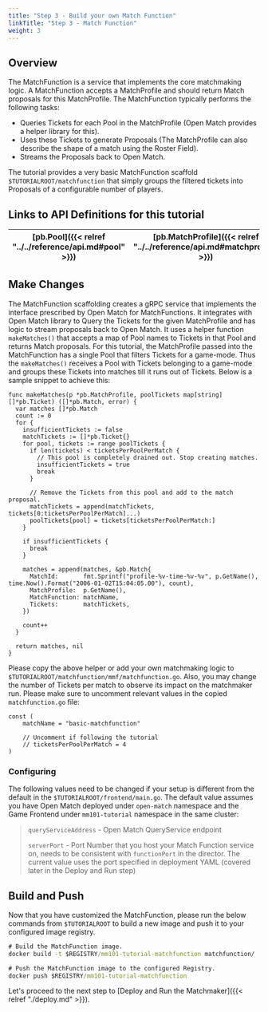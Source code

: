 ```yaml
---
title: "Step 3 - Build your own Match Function"
linkTitle: "Step 3 - Match Function"
weight: 3
---
```


## Overview

The MatchFunction is a service that implements the core matchmaking logic. A MatchFunction accepts a MatchProfile and should return Match proposals for this MatchProfile. The MatchFunction typically performs the following tasks:

- Queries Tickets for each Pool in the MatchProfile (Open Match provides a helper library for this).
- Uses these Tickets to generate Proposals (The MatchProfile can also describe the shape of a match using the Roster Field).
- Streams the Proposals back to Open Match.

The tutorial provides a very basic MatchFunction scaffold `$TUTORIALROOT/matchfunction` that simply groups the filtered tickets into Proposals of a configurable number of players.

## Links to API Definitions for this tutorial

| [pb.Pool]({{< relref "../../reference/api.md#pool" >}}) | [pb.MatchProfile]({{< relref "../../reference/api.md#matchprofile" >}}) | [pb.Match]({{< relref "../../reference/api.md#match" >}}) | [matchfunction.Run]({{< relref "../../reference/api.md#matchfunction" >}}) |
| ----- | ---- | ----- | ----------- |

## Make Changes

The MatchFunction scaffolding creates a gRPC service that implements the interface prescribed by Open Match for MatchFunctions. It integrates with Open Match library to Query the Tickets for the given MatchProfile and has logic to stream proposals back to Open Match. It uses a helper function `makeMatches()` that accepts a map of Pool names to Tickets in that Pool and returns Match proposals. For this tutorial, the MatchProfile passed into the MatchFunction has a single Pool that filters Tickets for a game-mode. Thus the `makeMatches()` receives a Pool with Tickets belonging to a game-mode and groups these Tickets into matches till it runs out of Tickets. Below is a sample snippet to achieve this:

```golang
func makeMatches(p *pb.MatchProfile, poolTickets map[string][]*pb.Ticket) ([]*pb.Match, error) {
  var matches []*pb.Match
  count := 0
  for {
    insufficientTickets := false
    matchTickets := []*pb.Ticket{}
    for pool, tickets := range poolTickets {
      if len(tickets) < ticketsPerPoolPerMatch {
        // This pool is completely drained out. Stop creating matches.
        insufficientTickets = true
        break
      }

      // Remove the Tickets from this pool and add to the match proposal.
      matchTickets = append(matchTickets, tickets[0:ticketsPerPoolPerMatch]...)
      poolTickets[pool] = tickets[ticketsPerPoolPerMatch:]
    }

    if insufficientTickets {
      break
    }

    matches = append(matches, &pb.Match{
      MatchId:       fmt.Sprintf("profile-%v-time-%v-%v", p.GetName(), time.Now().Format("2006-01-02T15:04:05.00"), count),
      MatchProfile:  p.GetName(),
      MatchFunction: matchName,
      Tickets:       matchTickets,
    })

    count++
  }

  return matches, nil
}
```

Please copy the above helper or add your own matchmaking logic to `$TUTORIALROOT/matchfunction/mmf/matchfunction.go`. Also, you may change the number of Tickets per match to observe its impact on the matchmaker run. Please make sure to uncomment relevant values in the copied ```matchfunction.go``` file:

```golang
const (
	matchName = "basic-matchfunction"

	// Uncomment if following the tutorial
	// ticketsPerPoolPerMatch = 4
)
```

### Configuring

The following values need to be changed if your setup is different from the default in the `$TUTORIALROOT/frontend/main.go`. The default value assumes you have Open Match deployed under `open-match` namespace and the Game Frontend under `mm101-tutorial` namespace in the same cluster:

> `queryServiceAddress` - Open Match QueryService endpoint
>
> `serverPort` - Port Number that you host your Match Function service on, needs to be consistent with `functionPort` in the director. The current value uses the port specified in deployment YAML (covered later in the Deploy and Run step)

## Build and Push

Now that you have customized the MatchFunction, please run the below commands from `$TUTORIALROOT` to build a new image and push it to your configured image registry.

```cmd
# Build the MatchFunction image.
docker build -t $REGISTRY/mm101-tutorial-matchfunction matchfunction/

# Push the MatchFunction image to the configured Registry.
docker push $REGISTRY/mm101-tutorial-matchfunction
```

Let's proceed to the next step to [Deploy and Run the Matchmaker]({{< relref "./deploy.md" >}}).
